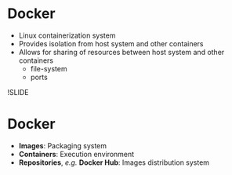 # Docker

- Linux containerization system
- Provides isolation from host system and other containers
- Allows for sharing of resources between host system and other containers
  - file-system
  - ports

!SLIDE
# Docker

- **Images**: Packaging system
- **Containers**: Execution environment 
- **Repositories**, *e.g.* **Docker Hub**: Images distribution system

